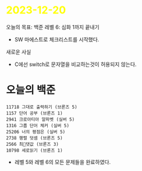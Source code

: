 # <span style="color:yellow">2023-12-20</span>

오늘의 목표: 백준 레벨 6: 심화 1까지 끝내기
- SW 마에스트로 체크리스트를 시작했다.


새로운 사실
- C에선 switch로 문자열을 비교하는것이 허용되지 않는다.
# 오늘의 백준
```level5-7
11718 그대로 출력하기 (브론즈 5)
1157 단어 공부 (브론즈 1)
2941 크로아티아 알파벳 (실버 5)
1316 그룹 단어 체커 (실버 5)
25206 너의 평점은 (실버 5)
2738 행렬 덧셈 (브론즈 5)
2566 최댓값 (브론즈 3)
10798 세로읽기 (브론즈 1)
```

- 레벨 5와 레벨 6의 모든 문제들을 완료하였다.
